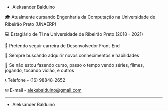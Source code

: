 - Aleksander Balduino

🎓 Atualmente cursando Engenharia da Computação na Universidade de Ribeirão Preto (UNAERP)

💻 Estagiário de TI na Universidade de Ribeirão Preto (2018 - 2021)

💼 Pretendo seguir carreira de Desenvolvedor Front-End

📖 Sempre buscando adquirir novos conhecimentos e habilidades

🎲 Se não estou fazendo curso, passo o tempo vendo séries, filmes, jogando, tocando violão, e outros

📞 Telefone - (16) 98848-2652

✉ E-mail - aleksbalduino@gmail.com
____________________________________________________________________________________________________

- Aleksander Balduino
